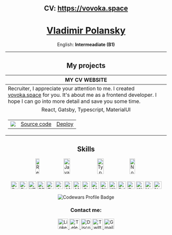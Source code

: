 
<h2 align="center">CV: <a href="https://vovoka.space/">https://vovoka.space</a></h2>

<h1 align="center"><a href="https://vovoka.space/">Vladimir Polansky</a></h1>

<p align="center" display="flex" flex-wrap="wrap">
  English: <strong>Intermeadiate (B1)</strong>
</p>

***

<h2 align="center">My projects</h2>

<table align="center">
  <thead>
    <tr>
      <th>MY CV WEBSITE</th>
    </tr>
  </thead>
  <tbody>
    <tr>
      <td align="left">Recruiter, I appreciate your attention to me. I created <a href="https://vovoka.space" rel="nofollow">vovoka.space</a> for you. It's about me as a frontend developer. I hope I can go into more detail and save you some time.</td>
    </tr>
    <tr>
      <td align="center">React, Gatsby, Typescript, MaterialUI</td>
    </tr>
    <tr>
      <td>
        <table align="center">
          <tr>
            <td align="center"><img src="https://user-images.githubusercontent.com/76701292/213324387-b73a9185-ed59-4c9a-ba24-97295d4f3cee.jpg" /></td>
            <td align="center"><a href="https://github.com/vovoka-path/my-cv-page">Source code</a></td>
            <td align="center"><a href="https://vovoka.space" rel="nofollow">Deploy</a></td>
          </tr>
        </table>
      </td>
    </tr>
  </tbody>
</table>
  

<h2 align="center">Skills</h2>
<div>
  <div align="center" display="flex" flex-wrap="wrap">
    <img alt="React" src="https://img.shields.io/badge/React-blue?style=flat&color=black&logo=react&logoColor=61DAFB" height="48" width="15%" />
    <img alt="Javascript" src="https://img.shields.io/badge/Javascript-blue?style=flat&color=F7DF1E&logo=javascript&logoColor=ffffff" height="48" width="20%" />
    <img alt="Typescript" src="https://img.shields.io/badge/Typescript-blue?style=flat&color=3178C6&logo=typescript&logoColor=ffffff" height="48" width="20%" />
    <img alt="Node.js" src="https://img.shields.io/badge/Node.js-blue?style=flat&color=339933&logo=nodedotjs&logoColor=ffffff" height="48" width="18%" />
  </div>

  <h4 align="center"></h4>

  <p align="center" display="flex" flex-wrap="wrap">
    <img alt="Gatsby" src="https://img.shields.io/badge/Gatsby-blue?style=flat&color=663399&logo=gatsby&logoColor=ffffff" height="24" />
    <img alt="Express" src="https://img.shields.io/badge/Express-blue?style=flat&color=000000&logo=express&logoColor=ffffff" height="24" />
    <img alt="HTML5" src="https://img.shields.io/badge/HTML5-blue?style=flat&color=E34F26&logo=html5&logoColor=ffffff" height="24" />
    <img alt="CSS3" src="https://img.shields.io/badge/CSS3-blue?style=flat&color=1572B6&logo=css3&logoColor=ffffff" height="24" />
    <img alt="Testing Library" src="https://img.shields.io/badge/TestingLibrary-blue?style=flat&color=E33332&logo=testinglibrary&logoColor=ffffff" height="24" />
    <img alt="Jest" src="https://img.shields.io/badge/Jest-blue?style=flat&color=C21325&logo=jest&logoColor=ffffff" height="24" />
    <img alt="Material UI" src="https://img.shields.io/badge/MaterialUI-blue?style=fflat&color=007FFF&logo=mui&logoColor=ffffff" height="24" />
    <img alt="MongoDB" src="https://img.shields.io/badge/MongoDB-blue?style=flat&color=47A248&logo=mongodb&logoColor=ffffff" height="24" />
    <img alt="GraphQL" src="https://img.shields.io/badge/GraphQL-blue?style=flat&color=E10098&logo=graphql&logoColor=ffffff" height="24" />
    <img alt="MySQL" src="https://img.shields.io/badge/MySQL-blue?style=flat&color=4479A1&logo=mysql&logoColor=ffffff" height="24" />
    <img alt="Git" src="https://img.shields.io/badge/Git-blue?style=flat&color=F05032&logo=git&logoColor=ffffff" height="24" />
    <img alt="Webpack" src="https://img.shields.io/badge/Webpack-blue?style=flat&color=8DD6F9&logo=webpack&logoColor=ffffff" height="24" />
    <img alt="Eslint" src="https://img.shields.io/badge/Eslint-blue?style=flat&color=4B32C3&logo=eslint&logoColor=ffffff" height="24" />
    <img alt="Prettier" src="https://img.shields.io/badge/Prettier-blue?style=flat&color=F7B93E&logo=prettier&logoColor=ffffff" height="24" />
    <img alt="WordPress" src="https://img.shields.io/badge/WordPress-blue?style=flat&color=117AC9&logo=WordPress&logoColor=ffffff" height="24" />
    <!-- <img alt="Postman" src="https://img.shields.io/badge/Postman-blue?style=flat&color=F7B93E&logo=postman&logoColor=ffffff" height="24" /> -->
    <img alt="Heroku" src="https://img.shields.io/badge/Heroku-blue?style=flat&color=430098&logo=heroku&logoColor=ffffff" height="24" />
    <img alt="Netlify" src="https://img.shields.io/badge/Netlify-blue?style=flat&color=000000&logo=netlify&logoColor=ffffff" height="24" />
  </p>
</div>

<p align="center" display="flex" flex-wrap="wrap">
  <img alt="Codewars Profile Badge" src="https://www.codewars.com/users/vovoka-path/badges/small?theme=light" />
</p>

<h3 align="center">Contact me:</h3>
<p align="center">
  <a href="https://www.linkedin.com/in/areawed">
    <img alt="LinkedIn" src="https://img.shields.io/badge/LinkedIn-blue?style=for-the-badge&color=f0f6fc&logo=linkedin&logoColor=0A66C2" height="32" />
  </a>
  <a href="https://t.me/vovoka">
    <img alt="Telegram" src="https://img.shields.io/badge/Telegram-blue?style=for-the-badge&color=f0f6fc&logo=telegram&logoColor=26A5E4&s" height="32" />
  </a>
  <a href="https://discordapp.com/users/919948615399665675/">
    <img alt="Discord" src="https://img.shields.io/badge/Discord-blue?style=for-the-badge&color=f0f6fc&logo=discord&logoColor=5865F2" height="32" />
  </a>
  <a href="https://twitter.com/HocWmVhqQoDVK9m">
    <img alt="Twitter" src="https://img.shields.io/badge/Twitter-blue?style=for-the-badge&color=f0f6fc&logo=twitter&logoColor=1DA1F2" height="32" />
  </a>
  <a href="mailto:vovoka.path@gmail.com">
    <img alt="Gmail" src="https://img.shields.io/badge/Gmail-blue?style=for-the-badge&color=f0f6fc&logo=gmail&logoColor=EA4335" height="32" />
  </a>
</p>


<!--
**vovoka-path/vovoka-path** is a ✨ _special_ ✨ repository because its `README.md` (this file) appears on your GitHub profile.

Here are some ideas to get you started:

- 🔭 I’m currently working on ...
- 🌱 I’m currently learning ...
- 👯 I’m looking to collaborate on ...
- 🤔 I’m looking for help with ...
- 💬 Ask me about ...
- 📫 How to reach me: ...
- 😄 Pronouns: ...
- ⚡ Fun fact: ...
-->
